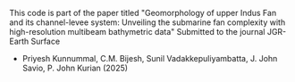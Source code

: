 This code is part of the paper titled "Geomorphology of upper Indus Fan and its channel-levee system: Unveiling the submarine fan complexity with high-resolution multibeam bathymetric data" Submitted to the journal JGR-Earth Surface
- Priyesh Kunnummal, C.M. Bijesh, Sunil Vadakkepuliyambatta, J. John Savio, P. John Kurian (2025)
